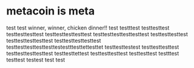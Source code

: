 # metacoin is meta

test
test
winner, winner, chicken dinner!!
test
testttest
testtesttest
testtesttesttest
testtesttesttesttest
testtesttesttesttesttest
testtesttesttest
testtesttesttesttest
testtesttesttesttest
testtesttesttesttesttestestttesttettesttet
testtesttestest
testtesttesttest
testtesttesttesttest
testtesttettest
testtesttesttest
testtesttest
testttest
testtest
testest
test
test
